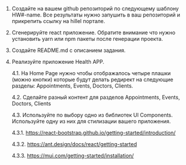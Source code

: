 1. Создайте на вашем github репозиторий по следующему шаблону HW#-name. Все результаты нужно запушить в ваш репозиторий и прикрепить ссылку на hillel портале.

2. Сгенерируйте react приложение. Обратите внимание что нужно установить yarn или npm пакеты после генерации проекта.

3. Создайте README.md с описанием задания.

4. Реализуйте приложение Health APP. 
    
    4.1. На Home Page нужно чтобы отображалось четыре плашки (можно кнопки) которые будут делать редирект на следующие разделы: Appointments, Events, Doctors, Clients.

    4.2. Сделайте разный контент для разделов Appointments, Events, Doctors, Clients

    4.3. Используйте по выбору одно из библиотек UI Components. Используйте одну из них для стилизации вашего приложения.

      4.3.1. https://react-bootstrap.github.io/getting-started/introduction/

      4.3.2. https://ant.design/docs/react/getting-started
      
      4.3.3. https://mui.com/getting-started/installation/
